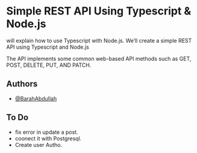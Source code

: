 
# Simple REST API Using Typescript & Node.js

will explain how to use Typescript with Node.js. We’ll create a simple REST API using Typescript and Node.js 

The API implements some common web-based API methods such as GET, POST, DELETE, PUT, AND PATCH. 

## Authors

- [@BarahAbdullah](https://github.com/BaraahAbdullah)


## To Do 

- fix error in update a post.
- coonect it with Postgresql.
- Create user Autho.